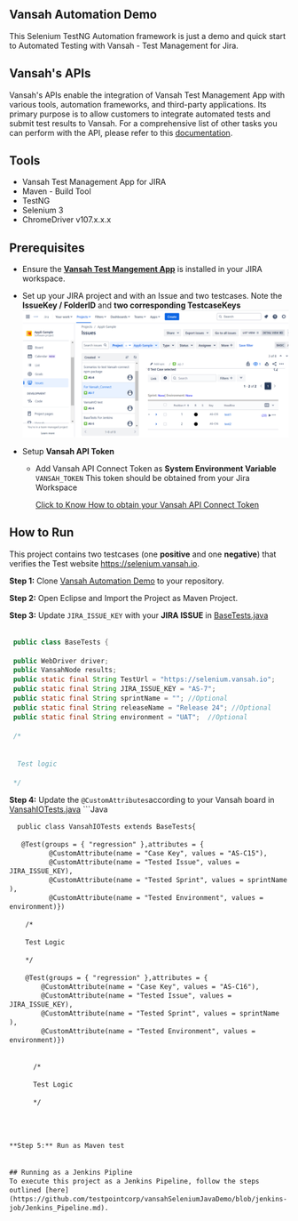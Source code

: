## Vansah Automation Demo

This Selenium TestNG Automation framework is just a demo and quick start to Automated Testing with Vansah - Test Management for Jira.

## Vansah's APIs


Vansah's APIs enable the integration of Vansah Test Management App with various tools, automation frameworks, and third-party applications. Its primary purpose is to allow customers to integrate automated tests and submit test results to Vansah. For a comprehensive list of other tasks you can perform with the API, please refer to this [documentation](https://apidoc.vansah.com/).


## Tools
<ul>
  <li>Vansah Test Management App for JIRA</li>
  <li>Maven - Build Tool</li>
  <li>TestNG</li>
  <li>Selenium 3</li>
  <li>ChromeDriver v107.x.x.x</li>
</ul>

## Prerequisites
  - Ensure the **[Vansah Test Mangement App](https://marketplace.atlassian.com/apps/1224250/vansah-test-management-for-jira?hosting=cloud&tab=overview)** is installed in your JIRA workspace.
- Set up your JIRA project and with an Issue and two testcases. Note the **IssueKey / FolderID** and  **two corresponding TestcaseKeys**
  ![Vansah_project](https://github.com/testpointcorp/connect-images/blob/main/JenkinsPipelineForVansahAutomationDemo/Jira_vansahProject.png)
- Setup **Vansah API Token**
       
  - Add Vansah API Connect Token as **System Environment Variable** `VANSAH_TOKEN`
    This token should be obtained from your Jira Workspace
    
    <a href="https://community.vansah.com/posts/how-to-generate-a-vansah-api-token-from-jira">Click to Know How to obtain your Vansah API Connect Token</a>


## How to Run

  This project contains two testcases (one **positive** and one **negative**) that verifies the Test website https://selenium.vansah.io.

**Step 1:** Clone [Vansah Automation Demo](https://github.com/testpointcorp/vansahSeleniumJavaDemo/tree/jenkins-job) to your repository.

**Step 2:** Open Eclipse and Import the Project as Maven Project.

**Step 3:** Update `JIRA_ISSUE_KEY` with your **JIRA ISSUE** in  [BaseTests.java](https://github.com/testpointcorp/vansahSeleniumJavaDemo/blob/jenkins-job/src/test/java/testpack/BaseTests.java) 
    
   ```Java
 
    public class BaseTests {

	public WebDriver driver;
	public VansahNode results;
	public static final String TestUrl = "https://selenium.vansah.io";
	public static final String JIRA_ISSUE_KEY = "AS-7";
	public static final String sprintName = ""; //Optional
	public static final String releaseName = "Release 24"; //Optional
	public static final String environment = "UAT";  //Optional
	
	/*
	
	 
	 Test logic
	
	*/

   ```
        


**Step 4:**  Update the `@CustomAttributes`according to your Vansah board in [VansahIOTests.java](https://github.com/testpointcorp/vansahSeleniumJavaDemo/blob/jenkins-job/src/test/java/testpack/VansahIOTests.java) 
    ```Java
   
   
      public class VansahIOTests extends BaseTests{
	
	   @Test(groups = { "regression" },attributes = {
			  @CustomAttribute(name = "Case Key", values = "AS-C15"),
		      @CustomAttribute(name = "Tested Issue", values = JIRA_ISSUE_KEY),
		      @CustomAttribute(name = "Tested Sprint", values = sprintName ),
		      @CustomAttribute(name = "Tested Environment", values = environment)})
		      
    	/* 
    	
    	Test Logic
    	
    	*/
    	
        @Test(groups = { "regression" },attributes = {
			@CustomAttribute(name = "Case Key", values = "AS-C16"),
		    @CustomAttribute(name = "Tested Issue", values = JIRA_ISSUE_KEY),
		    @CustomAttribute(name = "Tested Sprint", values = sprintName ),
		    @CustomAttribute(name = "Tested Environment", values = environment)})
		    
		    
		  /*
		  
		  Test Logic
		  
		  */
		      
   ```
    


**Step 5:** Run as Maven test
    

## Running as a Jenkins Pipline
To execute this project as a Jenkins Pipeline, follow the steps outlined [here](https://github.com/testpointcorp/vansahSeleniumJavaDemo/blob/jenkins-job/Jenkins_Pipeline.md). 


    

